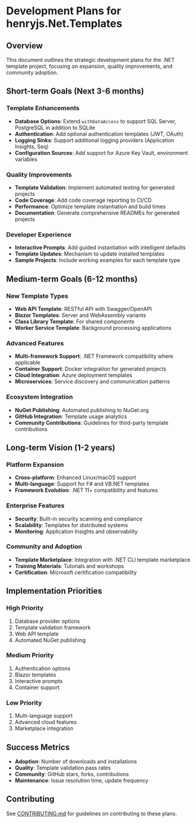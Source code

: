 # Development Plans for henryjs.Net.Templates

## Overview

This document outlines the strategic development plans for the .NET template project, focusing on expansion, quality improvements, and community adoption.

## Short-term Goals (Next 3-6 months)

### Template Enhancements

- **Database Options**: Extend `withDataAccess` to support SQL Server, PostgreSQL in addition to SQLite
- **Authentication**: Add optional authentication templates (JWT, OAuth)
- **Logging Sinks**: Support additional logging providers (Application Insights, Seq)
- **Configuration Sources**: Add support for Azure Key Vault, environment variables

### Quality Improvements

- **Template Validation**: Implement automated testing for generated projects
- **Code Coverage**: Add code coverage reporting to CI/CD
- **Performance**: Optimize template instantiation and build times
- **Documentation**: Generate comprehensive READMEs for generated projects

### Developer Experience

- **Interactive Prompts**: Add guided instantiation with intelligent defaults
- **Template Updates**: Mechanism to update installed templates
- **Sample Projects**: Include working examples for each template type

## Medium-term Goals (6-12 months)

### New Template Types

- **Web API Template**: RESTful API with Swagger/OpenAPI
- **Blazor Templates**: Server and WebAssembly variants
- **Class Library Template**: For shared components
- **Worker Service Template**: Background processing applications

### Advanced Features

- **Multi-framework Support**: .NET Framework compatibility where applicable
- **Container Support**: Docker integration for generated projects
- **Cloud Integration**: Azure deployment templates
- **Microservices**: Service discovery and communication patterns

### Ecosystem Integration

- **NuGet Publishing**: Automated publishing to NuGet.org
- **GitHub Integration**: Template usage analytics
- **Community Contributions**: Guidelines for third-party template contributions

## Long-term Vision (1-2 years)

### Platform Expansion

- **Cross-platform**: Enhanced Linux/macOS support
- **Multi-language**: Support for F# and VB.NET templates
- **Framework Evolution**: .NET 11+ compatibility and features

### Enterprise Features

- **Security**: Built-in security scanning and compliance
- **Scalability**: Templates for distributed systems
- **Monitoring**: Application Insights and observability

### Community and Adoption

- **Template Marketplace**: Integration with .NET CLI template marketplace
- **Training Materials**: Tutorials and workshops
- **Certification**: Microsoft certification compatibility

## Implementation Priorities

### High Priority

1. Database provider options
2. Template validation framework
3. Web API template
4. Automated NuGet publishing

### Medium Priority

1. Authentication options
2. Blazor templates
3. Interactive prompts
4. Container support

### Low Priority

1. Multi-language support
2. Advanced cloud features
3. Marketplace integration

## Success Metrics

- **Adoption**: Number of downloads and installations
- **Quality**: Template validation pass rates
- **Community**: GitHub stars, forks, contributions
- **Maintenance**: Issue resolution time, update frequency

## Contributing

See [CONTRIBUTING.md](../CONTRIBUTING.md) for guidelines on contributing to these plans.